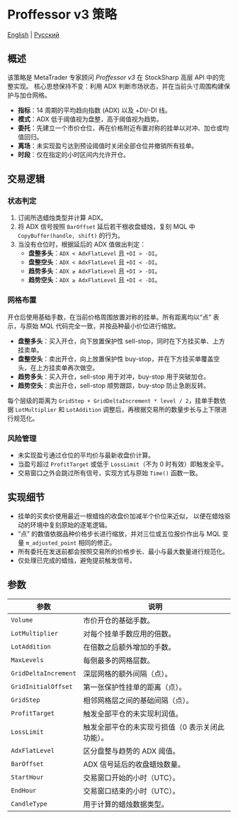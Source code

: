 # Proffessor v3 策略
[English](README.md) | [Русский](README_ru.md)

## 概述

该策略是 MetaTrader 专家顾问 *Proffessor v3* 在 StockSharp 高层 API 中的完整实现。
核心思想保持不变：利用 ADX 判断市场状态，并在当前头寸周围构建保护与加仓网格。

- **指标**：14 周期的平均趋向指数 (ADX) 以及 +DI/-DI 线。
- **模式**：ADX 低于阈值视为盘整，高于阈值视为趋势。
- **委托**：先建立一个市价仓位，再在价格附近布置对称的挂单以对冲、加仓或均值回归。
- **离场**：未实现盈亏达到预设阈值时关闭全部仓位并撤销所有挂单。
- **时段**：仅在指定的小时区间内允许开仓。

## 交易逻辑

### 状态判定
1. 订阅所选蜡烛类型并计算 ADX。
2. 将 ADX 信号按照 `BarOffset` 延后若干根收盘蜡烛，复刻 MQL 中
   `CopyBuffer(handle, shift)` 的行为。
3. 当没有仓位时，根据延后的 ADX 值做出判定：
   - **盘整多头**：`ADX < AdxFlatLevel` 且 `+DI > -DI`。
   - **盘整空头**：`ADX < AdxFlatLevel` 且 `+DI < -DI`。
   - **趋势多头**：`ADX ≥ AdxFlatLevel` 且 `+DI > -DI`。
   - **趋势空头**：`ADX ≥ AdxFlatLevel` 且 `+DI < -DI`。

### 网格布置
开仓后使用基础手数，在当前价格周围放置对称的挂单。所有距离均以“点”
表示，与原始 MQL 代码完全一致，并按品种最小价位进行缩放。

- **盘整多头**：买入开仓，向下放置保护性 sell-stop，同时在下方挂买单、上方挂卖单。
- **盘整空头**：卖出开仓，向上放置保护性 buy-stop，并在下方挂买单覆盖空头，在上方挂卖单再次做空。
- **趋势多头**：买入开仓，sell-stop 用于对冲，buy-stop 用于突破加仓。
- **趋势空头**：卖出开仓，sell-stop 顺势跟踪，buy-stop 防止急剧反转。

每个层级的距离为 `GridStep + GridDeltaIncrement * level / 2`，挂单手数依据
`LotMultiplier` 和 `LotAddition` 调整后，再根据交易所的数量步长与上下限进行规范化。

### 风险管理
- 未实现盈亏通过仓位的平均价与最新收盘价计算。
- 当盈亏超过 `ProfitTarget` 或低于 `LossLimit`（不为 0 时有效）即触发全平。
- 交易窗口之外会跳过所有信号，实现方式与原始 `Time()` 函数一致。

## 实现细节

- 挂单的买卖价使用最近一根蜡烛的收盘价加减半个价位来近似，
  以便在蜡烛驱动的环境中复刻原始的逐笔逻辑。
- “点” 的数值依据品种价格步长进行缩放，并对三位或五位报价作出与
  MQL 变量 `m_adjusted_point` 相同的修正。
- 所有委托在发送前都会按照交易所的价格步长、最小与最大数量进行规范化。
- 仅处理已完成的蜡烛，避免提前触发信号。

## 参数

| 参数 | 说明 |
|------|------|
| `Volume` | 市价开仓的基础手数。 |
| `LotMultiplier` | 对每个挂单手数应用的倍数。 |
| `LotAddition` | 在倍数之后额外增加的手数。 |
| `MaxLevels` | 每侧最多的网格层数。 |
| `GridDeltaIncrement` | 深层网格的额外间隔（点）。 |
| `GridInitialOffset` | 第一张保护性挂单的距离（点）。 |
| `GridStep` | 相邻网格层之间的基础间隔（点）。 |
| `ProfitTarget` | 触发全部平仓的未实现利润值。 |
| `LossLimit` | 触发全部平仓的未实现亏损值（0 表示关闭此功能）。 |
| `AdxFlatLevel` | 区分盘整与趋势的 ADX 阈值。 |
| `BarOffset` | ADX 信号延后的收盘蜡烛数量。 |
| `StartHour` | 交易窗口开始的小时（UTC）。 |
| `EndHour` | 交易窗口结束的小时（UTC）。 |
| `CandleType` | 用于计算的蜡烛数据类型。 |

